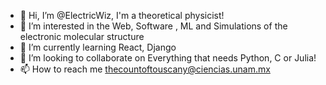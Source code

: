 - 👋 Hi, I’m @ElectricWiz, I'm a theoretical physicist!
- 👀 I’m interested in the Web, Software , ML and Simulations of the electronic molecular structure
- 🌱 I’m currently learning React, Django
- 💞️ I’m looking to collaborate on Everything that needs Python, C or Julia!
- 📫 How to reach me thecountoftouscany@ciencias.unam.mx

<!---
ElectricWiz/ElectricWiz is a ✨ special ✨ repository because its `README.md` (this file) appears on your GitHub profile.
You can click the Preview link to take a look at your changes.
--->
